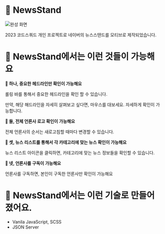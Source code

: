 # 📑 NewsStand

![완성 화면](https://user-images.githubusercontent.com/104904719/232360059-9413f696-c6c9-4ae2-a72a-9f5e1d74c9cd.gif)

2023 코드스쿼드 개인 프로젝트로 네이버의 뉴스스탠드를 모티브로 제작되었습니다.

# 📌 NewsStand에서는 이런 것들이 가능해요

**📑 하나, 중요한 헤드라인만 확인이 가능해요**
<p>롤링 바를 통해서 중요한 헤드라인을 확인 할 수 있습니다.</p>
<p>만약, 해당 해드라인을 자세히 살펴보고 싶다면, 마우스를 대보세요. 자세하게 확인이 가능합니다.</p>

**📑 둘, 전체 언론사 로고 확인이 가능해요**
<p>전체 언론사의 순서는 새로고침할 때마다 변경할 수 있습니다.</p>

**📑 셋, 뉴스 리스트를 통해서 각 카테고리에 맞는 뉴스 확인이 가능해요**
<p>뉴스 리스트 아이콘을 클릭하면, 카테고리에 맞는 뉴스 정보들을 확인할 수 있습니다.</p>

**📑 넷, 언론사를 구독이 가능해요**
<p>언론사를 구독하면, 본인이 구독한 언론사만 확인이 가능해요</p>

# 📌 NewsStand에서는 이런 기술로 만들어졌어요.

- Vanila JavaScript, SCSS
- JSON Server
